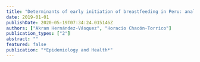```yaml
---
title: "Determinants of early initiation of breastfeeding in Peru: analysis of the 2018 Demographic and Family Health Survey"
date: 2019-01-01
publishDate: 2020-05-19T07:34:24.015146Z
authors: ["Akram Hernández-Vásquez", "Horacio Chacón-Torrico"]
publication_types: ["2"]
abstract: ""
featured: false
publication: "*Epidemiology and Health*"
---
```


